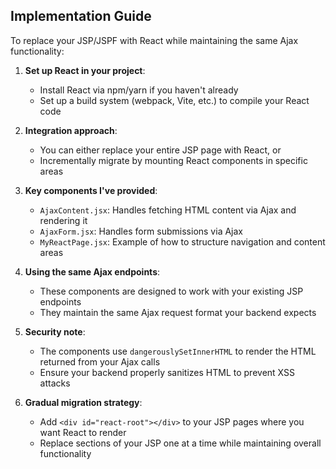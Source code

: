

## Implementation Guide

To replace your JSP/JSPF with React while maintaining the same Ajax functionality:

1. **Set up React in your project**:
   - Install React via npm/yarn if you haven't already
   - Set up a build system (webpack, Vite, etc.) to compile your React code

2. **Integration approach**:
   - You can either replace your entire JSP page with React, or
   - Incrementally migrate by mounting React components in specific areas

3. **Key components I've provided**:
   - `AjaxContent.jsx`: Handles fetching HTML content via Ajax and rendering it
   - `AjaxForm.jsx`: Handles form submissions via Ajax
   - `MyReactPage.jsx`: Example of how to structure navigation and content areas

4. **Using the same Ajax endpoints**:
   - These components are designed to work with your existing JSP endpoints
   - They maintain the same Ajax request format your backend expects

5. **Security note**:
   - The components use `dangerouslySetInnerHTML` to render the HTML returned from your Ajax calls
   - Ensure your backend properly sanitizes HTML to prevent XSS attacks

6. **Gradual migration strategy**:
   - Add `<div id="react-root"></div>` to your JSP pages where you want React to render
   - Replace sections of your JSP one at a time while maintaining overall functionality

